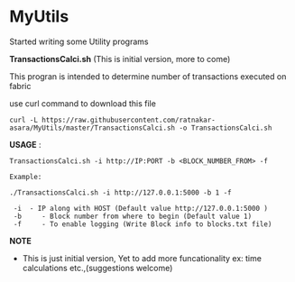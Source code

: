 # MyUtils

Started writing some Utility programs

**TransactionsCalci.sh**  (This is initial version, more to come)

This progran is intended to determine number of transactions executed on fabric

use curl command to download this file

```
curl -L https://raw.githubusercontent.com/ratnakar-asara/MyUtils/master/TransactionsCalci.sh -o TransactionsCalci.sh
```

__USAGE__ :
```
TransactionsCalci.sh -i http://IP:PORT -b <BLOCK_NUMBER_FROM> -f

Example: 

./TransactionsCalci.sh -i http://127.0.0.1:5000 -b 1 -f

 -i	 - IP along with HOST (Default value http://127.0.0.1:5000 )
 -b 	- Block number from where to begin (Default value 1)
 -f 	- To enable logging (Write Block info to blocks.txt file)
```

**NOTE**
- This is just initial version, Yet to add more funcationality ex: time calculations etc.,(suggestions welcome)
